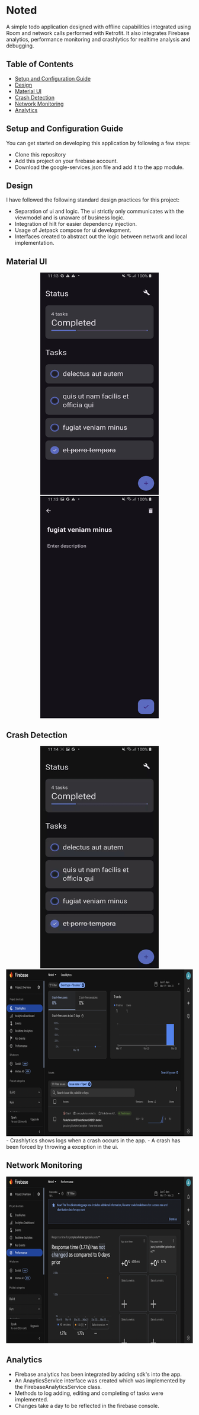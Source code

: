 # Noted
A simple todo application designed with offline capabilities integrated using Room and network calls performed with Retrofit. It also integrates Firebase analytics, performance monitoring and crashlytics for realtime analysis and debugging.

## Table of Contents
- [Setup and Configuration Guide](#setup-and-configuration-guide)
- [Design](#design)
- [Material UI](#material-ui)
- [Crash Detection](#crash-detection)
- [Network Monitoring](#network-monitoring)
- [Analytics](#analytics)

## Setup and Configuration Guide
You can get started on developing this application by following a few steps:
- Clone this repository
- Add this project on your firebase account.
- Download the google-services.json file and add it to the app module.

## Design
I have followed the following standard design practices for this project:
- Separation of ui and logic. The ui strictly only communicates with the viewmodel and is unaware of business logic.
- Integration of hilt for easier dependency injection.
- Usage of Jetpack compose for ui development.
- Interfaces created to abstract out the logic between network and local implementation.

## Material UI
<div align="center">
  <img src="https://github.com/Add-787/Noted/blob/main/assets/tasks-screen.jpg" width="320" height="600">
  <img src="https://github.com/Add-787/Noted/blob/main/assets/create-screen.jpg" width="320" height="600">
</div>

## Crash Detection
<div align="center">
  <img src="https://github.com/Add-787/Noted/blob/main/assets/ezgif-8f7099a57caddb.gif" width="320" height="600">
  <img src="https://github.com/Add-787/Noted/blob/main/assets/crashlytics.png" width="600" height="450">
</div>
- Crashlytics shows logs when a crash occurs in the app.
- A crash has been forced by throwing a exception in the ui.

## Network Monitoring
<div align="center">
  <img src="https://github.com/Add-787/Noted/blob/main/assets/network-monitoring.png" width="600" height="450">
</div>

## Analytics
- Firebase analytics has been integrated by adding sdk's into the app.
- An AnayticsService interface was created which was implemented by the FirebaseAnalyticsService class.
- Methods to log adding, editing and completing of tasks were implemented.
- Changes take a day to be reflected in the firebase console.


